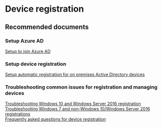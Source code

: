 <properties
	pageTitle="Device registration"
	description="Device registration"
	service="microsoft.aad"
	resource="Microsoft_AAD_IAM"
	authors="spunukol"
	displayOrder=""
	selfHelpType="generic"
	supportTopicIds="32392474"
	resourceTags=""
	productPesIds="14785"
	cloudEnvironments="public"
/>

# Device registration


## **Recommended documents**
### Setup Azure AD ###

[Setup to join Azure AD](https://docs.microsoft.com/azure/active-directory/active-directory-azureadjoin-overview) 

### Setup device registration ###

[Setup automatic registration for on premises Active Directory devices](https://docs.microsoft.com/azure/active-directory/active-directory-conditional-access-automatic-device-registration-setup) 

### Troubleshooting common issues for registration and managing devices ###

[Troubleshooting Windows 10 and Windows Server 2016 registration](https://docs.microsoft.com/azure/active-directory/active-directory-conditional-access-automatic-device-registration-troubleshoot-windows)  
[Troubleshooting Windows 7 and non-Windows 10/Windows Server 2016 registrations](https://docs.microsoft.com/azure/active-directory/active-directory-conditional-access-automatic-device-registration-troubleshoot-windows-legacy)  
[Frequently asked questions for device registration](https://docs.microsoft.com/azure/active-directory/active-directory-conditional-access-automatic-device-registration-faq) 

